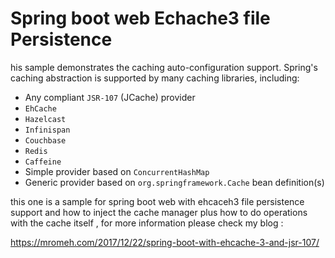 # Spring boot web Echache3 file Persistence

his sample demonstrates the caching auto-configuration support. Spring's caching
abstraction is supported by many caching libraries, including:

* Any compliant `JSR-107` (JCache) provider
* `EhCache`
* `Hazelcast`
* `Infinispan`
* `Couchbase`
* `Redis`
* `Caffeine`
* Simple provider based on `ConcurrentHashMap`
* Generic provider based on `org.springframework.Cache` bean definition(s)



this one is a sample for spring boot web with ehcaceh3 file persistence support and how to inject the cache manager plus how to do operations with the cache itself , for more information please check my blog :

https://mromeh.com/2017/12/22/spring-boot-with-ehcache-3-and-jsr-107/
